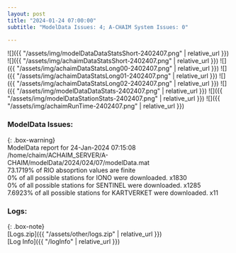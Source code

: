```yaml
---
layout: post
title: "2024-01-24 07:00:00"
subtitle: "ModelData Issues: 4; A-CHAIM System Issues: 0"

---
```


![]({{ "/assets/img/modelDataDataStatsShort-2402407.png" | relative_url }})
![]({{ "/assets/img/achaimDataStatsShort-2402407.png" | relative_url }})
![]({{ "/assets/img/achaimDataStatsLong00-2402407.png" | relative_url }})
![]({{ "/assets/img/achaimDataStatsLong01-2402407.png" | relative_url }})
![]({{ "/assets/img/achaimDataStatsLong02-2402407.png" | relative_url }})
![]({{ "/assets/img/modelDataDataStats-2402407.png" | relative_url }})
![]({{ "/assets/img/modelDataStationStats-2402407.png" | relative_url }})
![]({{ "/assets/img/achaimRunTime-2402407.png" | relative_url }})


### ModelData Issues:  
  
{: .box-warning}  
 ModelData report for 24-Jan-2024 07:15:08   
 /home/chaim/ACHAIM_SERVER/A-CHAIM/modelData/2024/024/07/modelData.mat   
 73.1719% of RIO absoprtion values are finite   
 0% of all possible stations for IONO were downloaded. x1830   
 0% of all possible stations for SENTINEL were downloaded. x1285   
 7.6923% of all possible stations for KARTVERKET were downloaded. x11   
  


### Logs:  
  
{: .box-note}  
[Logs.zip]({{ "/assets/other/logs.zip" | relative_url }})  
[Log Info]({{ "/logInfo" | relative_url }})  
